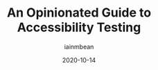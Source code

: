 ---
author: iainmbean
date: 2020-10-14
tags:
  - guides
  - accessibility
  - testing
target_url: https://iainbean.com/posts/2020/an-opinionated-guide-to-accessibility-testing/
title: An Opinionated Guide to Accessibility Testing
---